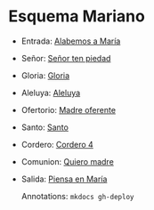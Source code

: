 # Esquema Mariano

- Entrada: [Alabemos a María](entrada/alabemos_a_maria.md)
- Señor: [Señor ten piedad](senior_ten_piedad/senior_5.md)
- Gloria: [Gloria](gloria/gloria_6.md)
- Aleluya: [Aleluya](aleluya/aleluya_1.md)
- Ofertorio: [Madre oferente](salida/madre_oferente.md)
- Santo: [Santo ](santo/santo_3.md)
- Cordero: [Cordero 4](cordero/cordero_4.md)
- Comunion: [Quiero madre](salida/quiero_madre.md)
- Salida: [Piensa en María](salida/piensa_en_maria.md)

  Annotations:
  `mkdocs gh-deploy`
